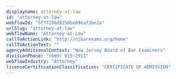 ```yaml
---
displayname: attorney-at-law
id: "attorney-at-law"
webflowId: "5f77296d8150be09eaf3be2a"
urlSlug: "attorney-at-law"
webflowName: "Attorney-at-Law"
callToActionLink: "http://njbarexams.org/home"
callToActionText: ""
agencyAdditionalContext: "New Jersey Board of Bar Examiners"
divisionPhone: "(609) 815-2911"
webflowIndustry: "Attorney"
licenseCertificationClassification: "CERTIFICATE OF ADMISSION"
---
```

